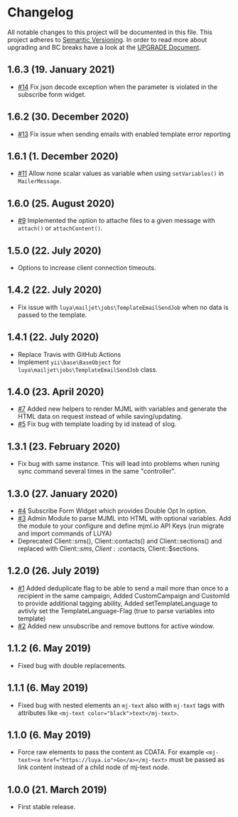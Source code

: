 # Changelog

All notable changes to this project will be documented in this file. This project adheres to [Semantic Versioning](http://semver.org/).
In order to read more about upgrading and BC breaks have a look at the [UPGRADE Document](UPGRADE.md).

## 1.6.3 (19. January 2021)

+ [#14](https://github.com/luyadev/luya-mailjet/pull/14) Fix json decode exception when the parameter is violated in the subscribe form widget.

## 1.6.2 (30. December 2020)

+ [#13](https://github.com/luyadev/luya-mailjet/pull/13) Fix issue when sending emails with enabled template error reporting

## 1.6.1 (1. December 2020)

+ [#11](https://github.com/luyadev/luya-mailjet/pull/11) Allow none scalar values as variable when using `setVariables()` in `MailerMessage`.

## 1.6.0 (25. August 2020)

+ [#9](https://github.com/luyadev/luya-mailjet/pull/9) Implemented the option to attache files to a given message with `attach()` or `attachContent()`.

## 1.5.0 (22. July 2020)

+ Options to increase client connection timeouts.

## 1.4.2 (22. July 2020)

+ Fix issue with `luya\mailjet\jobs\TemplateEmailSendJob` when no data is passed to the template.

## 1.4.1 (22. July 2020)

+ Replace Travis with GitHub Actions
+ Implement `yii\base\BaseObject` for `luya\mailjet\jobs\TemplateEmailSendJob` class. 

## 1.4.0 (23. April 2020)

+ [#7](https://github.com/luyadev/luya-mailjet/pull/7) Added new helpers to render MJML with variables and generate the HTML data on request instead of while saving/updating.
+ [#5](https://github.com/luyadev/luya-mailjet/pull/5) Fix bug with template loading by id instead of slog.

## 1.3.1 (23. February 2020)

+ Fix bug with same instance. This will lead into problems when runing sync command several times in the same "controller".

## 1.3.0 (27. January 2020)

+ [#4](https://github.com/luyadev/luya-mailjet/pull/4) Subscribe Form Widget which provides Double Opt In option.
+ [#3](https://github.com/luyadev/luya-mailjet/pull/3) Admin Module to parse MJML into HTML with optional variables. Add the module to your configure and define mjml.io API Keys (run migrate and import commands of LUYA)
+ Deprecated Client::sms(), Client::contacts() and Client::sections() and replaced with Client::$sms, Client::$contacts, Client::$sections.

## 1.2.0 (26. July 2019)

+ [#1](https://github.com/luyadev/luya-mailjet/pull/1) Added deduplicate flag to be able to send a mail more than once to a recipient in the same campaign, Added CustomCampaign and CustomId to provide additional tagging ability, Added setTemplateLanguage to avtivly set the TemplateLanguage-Flag (true to parse variables into template)
+ [#2](https://github.com/luyadev/luya-mailjet/pull/2) Added new unsubscribe and remove buttons for active window.

## 1.1.2 (6. May 2019)

+ Fixed bug with double replacements.

## 1.1.1 (6. May 2019)

+ Fixed bug with nested elements an `mj-text` also with `mj-text` tags with attributes like `<mj-text color="black">text</mj-text>`.

## 1.1.0 (6. May 2019)

+ Force raw elements to pass the content as CDATA. For example `<mj-text><a href="https://luya.io">Go</a></mj-text>` must be passed as link content instead of a child node of mj-text node.

## 1.0.0 (21. March 2019)

+ First stable release.

